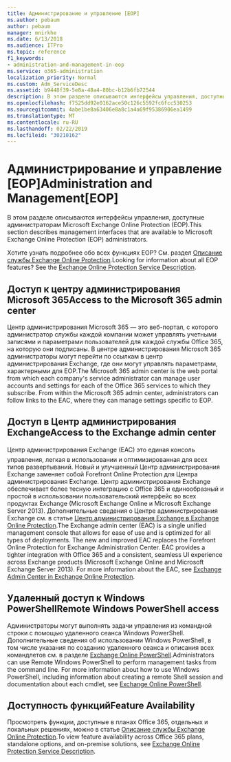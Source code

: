 ```yaml
---
title: Администрирование и управление [EOP]
ms.author: pebaum
author: pebaum
manager: mnirkhe
ms.date: 6/13/2018
ms.audience: ITPro
ms.topic: reference
f1_keywords:
- administration-and-management-in-eop
ms.service: o365-administration
localization_priority: Normal
ms.custom: Adm_ServiceDesc
ms.assetid: b9448f39-5e8a-48a4-80bc-b12b6fb72544
description: В этом разделе описываются интерфейсы управления, доступные администраторам Microsoft Exchange Online Protection (EOP).
ms.openlocfilehash: f7525dd92e0162ace50c126c5592fc6fcc530253
ms.sourcegitcommit: 4abe1be8a63406e8a8c1a4a69f95386906ea1499
ms.translationtype: MT
ms.contentlocale: ru-RU
ms.lasthandoff: 02/22/2019
ms.locfileid: "30210162"
---
```

# <a name="administration-and-managementeop"></a><span data-ttu-id="002a5-103">Администрирование и управление [EOP]</span><span class="sxs-lookup"><span data-stu-id="002a5-103">Administration and Management[EOP]</span></span>

<span data-ttu-id="002a5-104">В этом разделе описываются интерфейсы управления, доступные администраторам Microsoft Exchange Online Protection (EOP).</span><span class="sxs-lookup"><span data-stu-id="002a5-104">This section describes management interfaces that are available to Microsoft Exchange Online Protection (EOP) administrators.</span></span>
  
<span data-ttu-id="002a5-p101">Хотите узнать подробнее обо всех функциях EOP? См. раздел [Описание службы Exchange Online Protection](exchange-online-protection-service-description.md).</span><span class="sxs-lookup"><span data-stu-id="002a5-p101">Looking for information about all EOP features? See the [Exchange Online Protection Service Description](exchange-online-protection-service-description.md).</span></span>
  
## <a name="access-to-the-microsoft-365-admin-center"></a><span data-ttu-id="002a5-107">Доступ к центру администрирования Microsoft 365</span><span class="sxs-lookup"><span data-stu-id="002a5-107">Access to the Microsoft 365 admin center</span></span>
<span data-ttu-id="002a5-108"><a name="BKMK_accesstotheoffice365admincenter"> </a></span><span class="sxs-lookup"><span data-stu-id="002a5-108"></span></span>

<span data-ttu-id="002a5-p102">Центр администрирования Microsoft 365 — это веб-портал, с которого администратор службы каждой компании может управлять учетными записями и параметрами пользователей для каждой службы Office 365, на которую они подписаны. В центре администрирования Microsoft 365 администраторы могут перейти по ссылкам в центр администрирования Exchange, где они могут управлять параметрами, характерными для EOP.</span><span class="sxs-lookup"><span data-stu-id="002a5-p102">The Microsoft 365 admin center is the web portal from which each company's service administrator can manage user accounts and settings for each of the Office 365 services to which they subscribe. From within the Microsoft 365 admin center, administrators can follow links to the EAC, where they can manage settings specific to EOP.</span></span>
  
## <a name="access-to-the-exchange-admin-center"></a><span data-ttu-id="002a5-111">Доступ в Центр администрирования Exchange</span><span class="sxs-lookup"><span data-stu-id="002a5-111">Access to the Exchange admin center</span></span>
<span data-ttu-id="002a5-112"><a name="BKMK_accesstotheexchangeadmincenter"> </a></span><span class="sxs-lookup"><span data-stu-id="002a5-112"></span></span>

<span data-ttu-id="002a5-p103">Центр администрирования Exchange (EAC)  это единая консоль управления, легкая в использовании и оптимизированная для всех типов развертываний. Новый и улучшенный Центр администрирования Exchange заменяет собой Forefront Online Protection для Центра администрирования Exchange. Центр администрирования Exchange обеспечивает более тесную интеграцию с Office 365 и единообразный и простой в использовании пользовательский интерфейс во всех продуктах Exchange (Microsoft Exchange Online и Microsoft Exchange Server 2013). Дополнительные сведения о Центре администрирования Exchange см. в статье [Центр администрирования Exchange в Exchange Online Protection](https://go.microsoft.com/fwlink/p/?LinkId=282381).</span><span class="sxs-lookup"><span data-stu-id="002a5-p103">The Exchange admin center (EAC) is a single unified management console that allows for ease of use and is optimized for all types of deployments. The new and improved EAC replaces the Forefront Online Protection for Exchange Administration Center. EAC provides a tighter integration with Office 365 and a consistent, seamless UI experience across Exchange products (Microsoft Exchange Online and Microsoft Exchange Server 2013). For more information about the EAC, see [Exchange Admin Center in Exchange Online Protection](https://go.microsoft.com/fwlink/p/?LinkId=282381).</span></span>
  
## <a name="remote-windows-powershell-access"></a><span data-ttu-id="002a5-117">Удаленный доступ к Windows PowerShell</span><span class="sxs-lookup"><span data-stu-id="002a5-117">Remote Windows PowerShell access</span></span>
<span data-ttu-id="002a5-118"><a name="BKMK_remotewindowspowershellaccess"> </a></span><span class="sxs-lookup"><span data-stu-id="002a5-118"></span></span>

 <span data-ttu-id="002a5-p104">Администраторы могут выполнять задачи управления из командной строки с помощью удаленного сеанса Windows PowerShell. Дополнительные сведения об использовании Windows PowerShell, в том числе указания по созданию удаленного сеанса и описания всех командлетов см. в разделе [Exchange Online PowerShell](https://go.microsoft.com/fwlink/p/?LinkId=282266).</span><span class="sxs-lookup"><span data-stu-id="002a5-p104">Administrators can use Remote Windows PowerShell to perform management tasks from the command line. For more information about how to use Windows PowerShell, including information about creating a remote Shell session and documentation about each cmdlet, see [Exchange Online PowerShell](https://go.microsoft.com/fwlink/p/?LinkId=282266).</span></span>
  
## <a name="feature-availability"></a><span data-ttu-id="002a5-121">Доступность функций</span><span class="sxs-lookup"><span data-stu-id="002a5-121">Feature Availability</span></span>
<span data-ttu-id="002a5-122"><a name="BKMK_remotewindowspowershellaccess"> </a></span><span class="sxs-lookup"><span data-stu-id="002a5-122"></span></span>

<span data-ttu-id="002a5-123">Просмотреть функции, доступные в планах Office 365, отдельных и локальных решениях, можно в статье [Описание службы Exchange Online Protection](exchange-online-protection-service-description.md).</span><span class="sxs-lookup"><span data-stu-id="002a5-123">To view feature availability across Office 365 plans, standalone options, and on-premise solutions, see [Exchange Online Protection Service Description](exchange-online-protection-service-description.md).</span></span>
  

